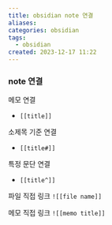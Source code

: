 ```yaml
---
title: obsidian note 연결
aliases: 
categories: obsidian
tags:
  - obsidian
created: 2023-12-17 11:22
---
```


### note 연결

메모 연결
- `[[title]]`

소제목 기준 연결
- `[[title#]]`

특정 문단 연결
- `[[title^]]`

파일 직접 링크
`![[file name]]`

메모 직접 링크
`![[memo title]]`
